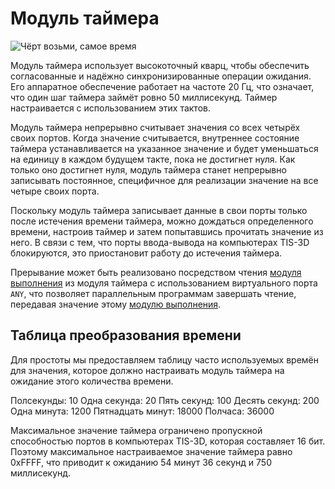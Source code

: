 # Модуль таймера

![Чёрт возьми, самое время](item:tis3d:timer_module)

Модуль таймера использует высокоточный кварц, чтобы обеспечить согласованные и надёжно синхронизированные операции ожидания. Его аппаратное обеспечение работает на частоте 20 Гц, что означает, что один шаг таймера займёт ровно 50 миллисекунд. Таймер настраивается с использованием этих тактов.

Модуль таймера непрерывно считывает значения со всех четырёх своих портов. Когда значение считывается, внутреннее состояние таймера устанавливается на указанное значение и будет уменьшаться на единицу в каждом будущем такте, пока не достигнет нуля. Как только оно достигнет нуля, модуль таймера станет непрерывно записывать постоянное, специфичное для реализации значение на все четыре своих порта.

Поскольку модуль таймера записывает данные в свои порты только после истечения времени таймера, можно дождаться определенного времени, настроив таймер и затем попытавшись прочитать значение из него. В связи с тем, что порты ввода-вывода на компьютерах TIS-3D блокируются, это приостановит работу до истечения таймера.

Прерывание может быть реализовано посредством чтения [модуля выполнения](execution_module.md) из модуля таймера с использованием виртуального порта `ANY`, что позволяет параллельным программам завершать чтение, передавая значение этому [модулю выполнения](execution_module.md).

## Таблица преобразования времени
Для простоты мы предоставляем таблицу часто используемых времён для значения, которое должно настраивать модуль таймера на ожидание этого количества времени.

Полсекунды: 10
Одна секунда: 20
Пять секунд: 100
Десять секунд: 200
Одна минута: 1200
Пятнадцать минут: 18000
Полчаса: 36000

Максимальное значение таймера ограничено пропускной способностью портов в компьютерах TIS-3D, которая составляет 16 бит. Поэтому максимальное настраиваемое значение таймера равно 0xFFFF, что приводит к ожиданию 54 минут 36 секунд и 750 миллисекунд.
